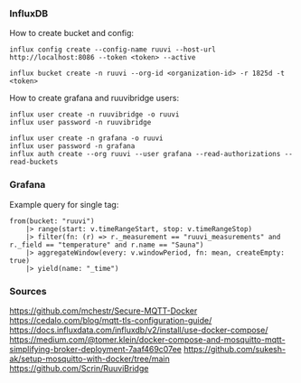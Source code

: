 ### InfluxDB

How to create bucket and config:
```
influx config create --config-name ruuvi --host-url http://localhost:8086 --token <token> --active

influx bucket create -n ruuvi --org-id <organization-id> -r 1825d -t <token>
```


How to create grafana and ruuvibridge users:
```
influx user create -n ruuvibridge -o ruuvi
influx user password -n ruuvibridge

influx user create -n grafana -o ruuvi
influx user password -n grafana
influx auth create --org ruuvi --user grafana --read-authorizations --read-buckets
```

### Grafana

Example query for single tag:

```
from(bucket: "ruuvi")
    |> range(start: v.timeRangeStart, stop: v.timeRangeStop)
    |> filter(fn: (r) => r._measurement == "ruuvi_measurements" and r._field == "temperature" and r.name == "Sauna")
    |> aggregateWindow(every: v.windowPeriod, fn: mean, createEmpty: true)
    |> yield(name: "_time")
```


### Sources

https://github.com/mchestr/Secure-MQTT-Docker
https://cedalo.com/blog/mqtt-tls-configuration-guide/
https://docs.influxdata.com/influxdb/v2/install/use-docker-compose/
https://medium.com/@tomer.klein/docker-compose-and-mosquitto-mqtt-simplifying-broker-deployment-7aaf469c07ee
https://github.com/sukesh-ak/setup-mosquitto-with-docker/tree/main
https://github.com/Scrin/RuuviBridge